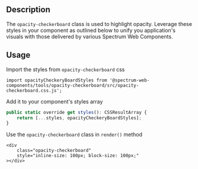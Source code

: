## Description

The `opacity-checkerboard` class is used to highlight opacity. Leverage these styles in your component as outlined below to unify you application's visuals with those delivered by various Spectrum Web Components.

## Usage

Import the styles from `opacity-checkerboard` css

```
import opacityCheckeryBoardStyles from '@spectrum-web-components/tools/opacity-checkerboard/src/opacity-checkerboard.css.js';
```

Add it to your component's styles array

```js
public static override get styles(): CSSResultArray {
    return [...styles, opacityCheckeryBoardStyles];
}
```

Use the `opacity-checkerboard` class in `render()` method

```html-live demo
<div
    class="opacity-checkerboard"
    style="inline-size: 100px; block-size: 100px;"
></div>
```
